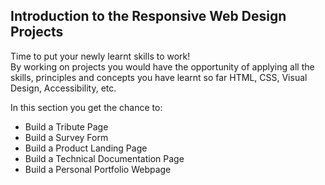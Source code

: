 ## Introduction to the Responsive Web Design Projects

Time to put your newly learnt skills to work!\
By working on projects you would have the opportunity of applying all the skills, principles and concepts you have learnt so far HTML, CSS, Visual Design, Accessibility, etc.

In this section you get the chance to:
* Build a Tribute Page
* Build a Survey Form
* Build a Product Landing Page
* Build a Technical Documentation Page
* Build a Personal Portfolio Webpage